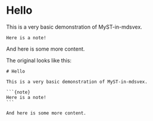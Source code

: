# Hello

This is a very basic demonstration of MyST-in-mdsvex.

```{note}
Here is a note!
```

And here is some more content.

The original looks like this:

````
# Hello

This is a very basic demonstration of MyST-in-mdsvex.

```{note}
Here is a note!
```

And here is some more content.
````
